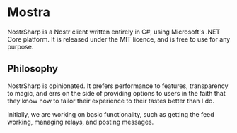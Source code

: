 # Mostra

NostrSharp is a Nostr client written entirely in C#, using Microsoft's .NET Core platform.
It is released under the MIT licence, and is free to use for any purpose.

## Philosophy

NostrSharp is opinionated. It prefers performance to features, transparency to magic,
and errs on the side of providing options to users in the faith that they know how to
tailor their experience to their tastes better than I do.

Initially, we are working on basic functionality, such as getting the feed working,
managing relays, and posting messages.
